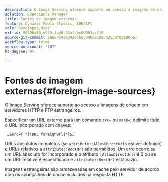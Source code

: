 ```yaml
---
description: O Image Serving oferece suporte ao acesso a imagens de origem em servidores HTTP e FTP estrangeiros.
solution: Experience Manager
title: Fontes de imagem externas
feature: Dynamic Media Classic, SDK/API
role: Developer,User
exl-id: 90f96a76-e9f3-4ad0-84af-bc0d093acf19
source-git-commit: 206e4643e3926cb85b4be2189743578f88180be7
workflow-type: tm+mt
source-wordcount: '107'
ht-degree: 0%

---
```


# Fontes de imagem externas{#foreign-image-sources}

O Image Serving oferece suporte ao acesso a imagens de origem em servidores HTTP e FTP estrangeiros.

Especificar um URL externo para um comando `src=` ou `mask=`; delimite todo o URL incorporado com chaves:

` …&src={ *[!DNL foreignUrl]*}&…`

URLs absolutos completos (se `attribute::AllowDirectUrls` estiver definido) e URLs relativos a `attribute::RootUrl` são permitidos. Um erro ocorre se um URL absoluto for incorporado e o atributo : `AllowDirectUrls` é 0 ou se um URL relativo é especificado e `attribute::RootUrl` está vazio.

Imagens estrangeiras são armazenadas em cache pelo servidor de acordo com os cabeçalhos de cache incluídos na resposta HTTP.
